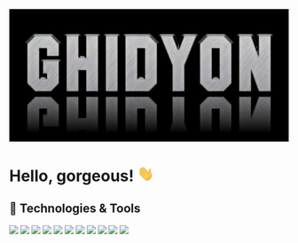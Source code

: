 <img src="./cover.jpg" style="object-fit:cover;">

# Hello, gorgeous! <img src="./wave.gif" width="30px">

## 🔧 Technologies & Tools

![](https://img.shields.io/badge/JavaScript-informational?style=flat&logo=javascript&logoColor=F7DF1E&color=30a14e&labelColor=21262d)
![](https://img.shields.io/badge/jQuery-informational?style=flat&logo=jquery&logoColor=0769AD&color=30a14e&labelColor=21262d)
![](https://img.shields.io/badge/PHP-informational?style=flat&logo=php&logoColor=777BB4&color=30a14e&labelColor=21262d)
![](https://img.shields.io/badge/MySQL-informational?style=flat&logo=mysql&logoColor=4479A1&color=30a14e&labelColor=21262d)
![](https://img.shields.io/badge/Figma-informational?style=flat&logo=figma&logoColor=f0f6fc&color=30a14e&labelColor=21262d)
![](https://img.shields.io/badge/Photoshop-informational?style=flat&logo=adobe-photoshop&logoColor=31A8FF&color=30a14e&labelColor=21262d)
![](https://img.shields.io/badge/Materialize-informational?style=flat&color=30a14e&labelColor=21262d)
![](https://img.shields.io/badge/Bootstrap-informational?style=flat&logo=bootstrap&logoColor=7952B3&color=30a14e&labelColor=21262d)
![](https://img.shields.io/badge/GIT-informational?style=flat&logo=git&logoColor=F05032&color=30a14e&labelColor=21262d)
![](https://img.shields.io/badge/Github-informational?style=flat&logo=github&logoColor=f0f6fc&color=30a14e&labelColor=21262d)
![](https://img.shields.io/badge/VS%20Code-informational?style=flat&logo=visual-studio-code&logoColor=007ACC&color=30a14e&labelColor=21262d)